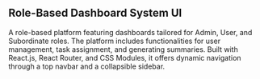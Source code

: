 ## Role-Based Dashboard System UI
A role-based platform featuring dashboards tailored for Admin, User, and Subordinate roles. The platform includes functionalities for user management, task assignment, and generating summaries. Built with React.js, React Router, and CSS Modules, it offers dynamic navigation through a top navbar and a collapsible sidebar.
